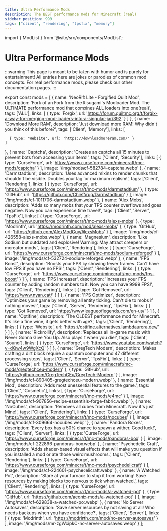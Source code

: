 ```yaml
---
title: Ultra Performance Mods
description: The BEST performance mods for Minecraft (real)
sidebar_position: 999
tags: ["client", "rendering", "tpsfix", "memory"]
---
```


import { ModList } from '@site/src/components/ModList';

# Ultra Performance Mods

:::warning
This page is meant to be taken with humor and is purely for entertainment! All entries here are jokes or parodies of common mod concepts. For real performance mods, please check our other documentation pages.
:::

export const mods = [
  {
    name: 'NeoRift Lite - Forgified Quilt Mod',
    description: 'Fork of an Fork from the Risugami\'s Modloader Mod. The ULTIMATE performance mod that combines ALL loaders into one(real)',
    tags: ['ALL'],
    links: [
      { type: 'Forgix', url: 'https://forum.quiltmc.org/t/forgix-a-way-for-merging-mod-loaders-into-a-singular-jar/392' }
    ]
  },
  {
    name: 'Download More RAM',
    description: 'Just download more RAM! Why didn\'t you think of this before?',
    tags: ['Client', 'Memory'],
    links: [
      
      { type: 'Website', url: 'https://downloadmoreram.com/' }
    ]
  },
  {
    name: 'Captcha',
    description: 'Creates an captcha all 15 minutes to prevent bots from accessing your items!',
    tags: ['Client', 'Security'],
    links: [
      { type: 'CurseForge', url: 'https://www.curseforge.com/minecraft/mc-mods/captcha' }
    ],
    image: '/img/mods/cf-582784-captcha.webp'
  },
  {
    name: 'Darmstadtium',
    description: 'Uses advanced mixins to render chunks that shouldn\'t be visible. Doubles your lag for maximum realism!',
    tags: ['Client', 'Rendering'],
    links: [
      { type: 'CurseForge', url: 'https://www.curseforge.com/minecraft/mc-mods/darmstadtium' },
      { type: 'GitHub', url: 'https://github.com/ChiefArug/Darmstadtium' }
    ],
    image: '/img/mods/cf-1011706-darmstadtium.webp'
  },
  {
    name: 'Alex Mobs',
    description: 'Adds so many mobs that your TPS counter overflows and goes negative. Now you can experience time travel!',
    tags: ['Client', 'Server', 'TpsFix'],
    links: [
      { type: 'CurseForge', url: 'https://www.curseforge.com/minecraft/mc-mods/alexs-mobs' },
      { type: 'Modrinth', url: 'https://modrinth.com/mod/alexs-mobs' },
      { type: 'GitHub', url: 'https://github.com/AlexModGuy/AlexsMobs' }
    ],
    image: '/img/mods/cf-426558-alexs-mobs.webp'
  },
  {
    name: 'Magnesium',
    description: 'Like Sodium but outdated and explosive! Warning: May attract creepers or mcreator mods.',
    tags: ['Client', 'Rendering'],
    links: [
      { type: 'CurseForge', url: 'https://www.curseforge.com/minecraft/mc-mods/sodium-reforged' }
    ],
    image: '/img/mods/cf-532724-sodium-reforged.webp'
  },
  {
    name: 'FPS Boost',
    description: 'Boosts your FPS by showing fewer frames. Can\'t have low FPS if you have no FPS!',
    tags: ['Client', 'Rendering'],
    links: [
      { type: 'CurseForge', url: 'https://www.curseforge.com/minecraft/mc-mods/fps-boost' }
    ]
  },
  {
    name: 'FPS Increaser',
    description: 'Increases your FPS counter by adding random numbers to it. Now you can have 9999 FPS!',
    tags: ['Client', 'Rendering'],
    links: [
      { type: 'Got Removed', url: 'https://www.nyan.cat/' }
    ]
  },
  {
    name: 'FPS Optimizer',
    description: 'Optimizes your game by removing all entity ticking. Can\'t die to mobs if nothing moves!',
    tags: ['Client', 'Server', 'Rendering', 'TpsFix'],
    links: [
      { type: 'Got Removed', url: 'https://www.leagueoflegends.com/en-us/' }
    ]
  },
  {
    name: 'Optifine',
    description: 'The OLDEST performance mod for Minecraft. It\'s like a fine wine, it gets better with age?',
    tags: ['Client', 'Rendering'],
    links: [
      { type: 'Website', url: 'https://optifine.alternatives.lambdaurora.dev/' }
    ]
  },
  {
    name: 'Rickrollify',
    description: 'Replaces all in-game music with Never Gonna Give You Up. Also plays it when you die!',
    tags: ['Client', 'Sound'],
    links: [
      { type: 'CurseForge', url: 'https://www.youtube.com/watch?v=dQw4w9WgXcQ' }
    ]
  },
  {
    name: 'GregTech Modern',
    description: 'Makes crafting a dirt block require a quantum computer and 47 different processing steps',
    tags: ['Client', 'Server', 'TpsFix'],
    links: [
      { type: 'CurseForge', url: 'https://www.curseforge.com/minecraft/mc-mods/gregtechceu-modern' },
      { type: 'GitHub', url: 'https://github.com/GregTechCEu/GregTech-Modern' }
    ],
    image: '/img/mods/cf-890405-gregtechceu-modern.webp'
  },
  {
    name: 'Essential Mod',
    description: 'Adds most unessential features to the game.',
    tags: ['Client', 'Cosmetic'],
    links: [
      { type: 'CurseForge', url: 'https://www.curseforge.com/minecraft/mc-mods/e4mc' }
    ],
    image: '/img/mods/cf-907856-recipe-essentials-forge-fabric.webp'
  },
  {
    name: 'NoCubes',
    description: 'Removes all cubes from Minecraft. Now it\'s just Mine!',
    tags: ['Client', 'Rendering'],
    links: [
      { type: 'CurseForge', url: 'https://www.curseforge.com/minecraft/mc-mods/nocubes' }
    ],
    image: '/img/mods/cf-309664-nocubes.webp'
  },
  {
    name: 'Pandora Boxes',
    description: 'Every box has a 50% chance to spawn a wither. Good luck!',
    tags: ['Client', 'Server'],
    links: [
      { type: 'CurseForge', url: 'https://www.curseforge.com/minecraft/mc-mods/pandoras-box' }
    ],
    image: '/img/mods/cf-222896-pandoras-box.webp'
  },
  {
    name: 'Psychedelic Craft',
    description: 'Adds shader-based visual effects that will make you question if you installed a mod or ate those weird mushrooms.',
    tags: ['Client', 'Rendering'],
    links: [
      { type: 'CurseForge', url: 'https://www.curseforge.com/minecraft/mc-mods/psychedelicraft' }
    ],
    image: '/img/mods/cf-224601-psychedelicraft.webp'
  },
  {
    name: 'A Watched Pot',
    description: 'Stare at your furnace to stop it from working! Save resources by making blocks too nervous to tick when watched.',
    tags: ['Client', 'Rendering'],
    links: [
      { type: 'CurseForge', url: 'https://www.curseforge.com/minecraft/mc-mods/a-watched-pot' },
      { type: 'GitHub', url: 'https://github.com/aeonic-mods/a-watched-pot' }
    ],
    image: '/img/mods/cf-629838-a-watched-pot.webp'
  },
  {
    name: 'No Server Autosaves',
    description: 'Save server resources by not saving at all! Who needs backups when you have confidence?',
    tags: ['Client', 'Server'],
    links: [
      { type: 'Modrinth', url: 'https://modrinth.com/mod/no-server-autosaves' }
    ],
    image: '/img/mods/mr-zgWcipkC-no-server-autosaves.webp'
  }
];

<ModList mods={mods} />
